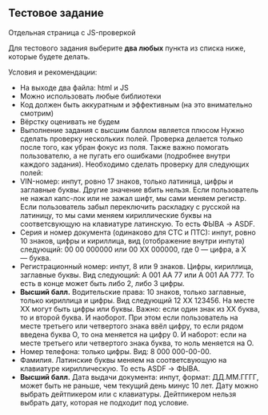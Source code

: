 ## Тестовое задание

Отдельная страница с JS-проверкой

Для тестового задания выберите **два любых** пункта из списка ниже, которые будете делать.

Условия и рекомендации:

- На выходе два файла: html и JS
- Можно использовать любые библиотеки
- Код должен быть аккуратным и эффективным (на это внимательно смотрим)
- Вёрстку оценивать не будем
- Выполнение задания с высшим баллом является плюсом
Нужно сделать проверку нескольких полей. Проверка делается только после того, как убран фокус из поля. Также важно помогать пользователю, а не пугать его ошибками (подробнее внутри каждого задания). Необходимо сделать проверку для следующих полей:
- VIN-номер: инпут, ровно 17 знаков, только латиница, цифры и заглавные буквы. Другие значение вбить нельзя. Если пользователь не нажал капс-лок или не зажал шифт, мы сами меняем регистр. Если пользователь забыл переключить раскладку с русской на латиницу, то мы сами меняем кириллические буквы на соответсвующую на клавиатуре латинскую. То есть ФЫВА → ASDF.
- Серия и номер документа (одинаково для СТС и ПТС): инпут, ровно 10 знаков,
цифры и кириллица, вид (отображение внутри инпута) следующий: 00 00
000000 или 00 ХХ 000000, где 0 — цифра, а Х — буква.
- Регистрационный номер: инпут, 8 или 9 знаков. Цифры, кириллица, заглавные
буквы. Вид следующий: А 001 АА 77 или А 001 АА 777. То есть в конце может
быть либо 2, либо 3 цифры.
- **Высший балл.** Водительские права: 10 знаков, только заглавные, только
кириллица и цифры. Вид следующий 12 ХХ 123456. На месте ХХ могут быть
цифры или буквы. Важно: если один знак из ХХ буква, то и второй буква. И
наоборот. При этом если пользователь на месте третьего или четвертого знака
ввёл цифру, то если рядом введена буква О, то она меняется на цифру 0. И
наборот: если на месте третьего или четвертого знака буква, то ноль меняется
на О.
- Номер телефона: только цифры. Вид: 8 000 000-00-00.
- Фамилия. Латинские буквы меняем на соответсвующую на клавиатуре
кириллическую. То есть ASDF → ФЫВА.
- **Высший балл.** Дата выдачи документа: инпут, формат: ДД.ММ.ГГГГ, может
быть не раньше, чем текущий день минус 10 лет. Дату можно выбрать
дейтпикером или с клавиатуры. Дейтпикером нельзя выбрать дату, которая не
подходит под условие.